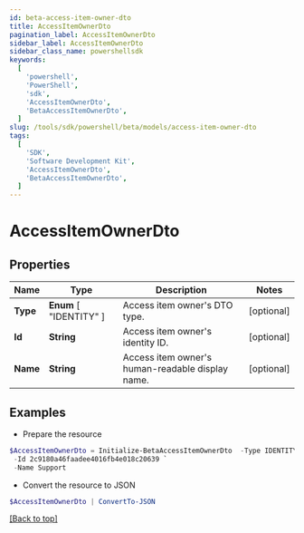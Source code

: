 ```yaml
---
id: beta-access-item-owner-dto
title: AccessItemOwnerDto
pagination_label: AccessItemOwnerDto
sidebar_label: AccessItemOwnerDto
sidebar_class_name: powershellsdk
keywords:
  [
    'powershell',
    'PowerShell',
    'sdk',
    'AccessItemOwnerDto',
    'BetaAccessItemOwnerDto',
  ]
slug: /tools/sdk/powershell/beta/models/access-item-owner-dto
tags:
  [
    'SDK',
    'Software Development Kit',
    'AccessItemOwnerDto',
    'BetaAccessItemOwnerDto',
  ]
---
```


# AccessItemOwnerDto

## Properties

| Name | Type | Description | Notes |
| --- | --- | --- | --- |
| **Type** | **Enum** [ "IDENTITY" ] | Access item owner's DTO type. | [optional] |
| **Id** | **String** | Access item owner's identity ID. | [optional] |
| **Name** | **String** | Access item owner's human-readable display name. | [optional] |

## Examples

- Prepare the resource

```powershell
$AccessItemOwnerDto = Initialize-BetaAccessItemOwnerDto  -Type IDENTITY `
 -Id 2c9180a46faadee4016fb4e018c20639 `
 -Name Support
```

- Convert the resource to JSON

```powershell
$AccessItemOwnerDto | ConvertTo-JSON
```

[[Back to top]](#)
